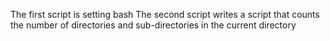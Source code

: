 The first script is setting bash
The second script writes a script that counts the number of directories and sub-directories in the current directory

